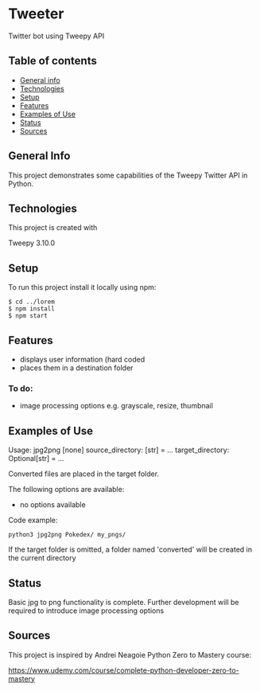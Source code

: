 # Tweeter
Twitter bot using Tweepy API

## Table of contents
* [General info](#general-info)
* [Technologies](#technologies)
* [Setup](#setup)
* [Features](#features)
* [Examples of Use](#examples-of-use)
* [Status](#status)
* [Sources](#sources)

## General Info
This project demonstrates some capabilities of the Tweepy Twitter API in Python.

## Technologies
This project is created with

Tweepy 3.10.0

## Setup
To run this project install it locally using npm:

```
$ cd ../lorem
$ npm install
$ npm start
```

## Features
* displays user information (hard coded
* places them in a destination folder

### To do:
* image processing options e.g. grayscale, resize, thumbnail

## Examples of Use

Usage: jpg2png [none] source_directory: [str] = ... target_directory: Optional[str] = ...

Converted files are placed in the target folder.

The following options are available:
* no options available

Code example:

`python3 jpg2png Pokedex/ my_pngs/`

If the target folder is omitted, a folder named 'converted' will be created in the current directory

## Status
Basic jpg to png functionality is complete.
Further development will be required to introduce image processing options

## Sources
This project is inspired by Andrei Neagoie Python Zero to Mastery course:

https://www.udemy.com/course/complete-python-developer-zero-to-mastery
